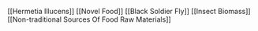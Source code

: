 [[Hermetia Illucens]]
[[Novel Food]]
[[Black Soldier Fly]]
[[Insect Biomass]]
[[Non-traditional Sources Of Food Raw Materials]]
